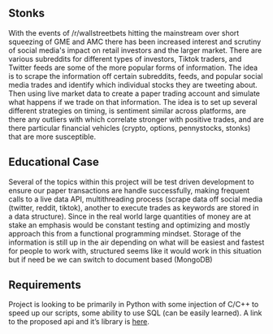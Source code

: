 ## Stonks
With the events of /r/wallstreetbets hitting the mainstream over short squeezing of GME and AMC there has been increased interest and scrutiny of social media's impact on retail investors and the larger market. There are various subreddits for different types of investors, Tiktok traders, and Twitter feeds are some of the more popular forms of information. The idea is to scrape the information off certain subreddits, feeds, and popular social media trades and identify which individual stocks they are tweeting about. Then using live market data to create a paper trading account and simulate what happens if we trade on that information. The idea is to set up several different strategies on timing, is sentiment similar across platforms, are there any outliers with which correlate stronger with positive trades, and are there particular financial vehicles (crypto, options, pennystocks, stonks) that are more susceptible. 

## Educational Case
Several of the topics within this project will be test driven development to ensure our paper transactions are handle successfully, making frequent calls to a live data API, multithreading process (scrape data off social media (twitter, reddit, tiktok), another to execute trades as keywords are stored in a data structure). Since in the real world large quantities of money are at stake an emphasis would be constant testing and optimizing and mostly approach this from a functional programming mindset. Storage of the information is still up in the air depending on what will be easiest and fastest for people to work with, structured seems like it would work in this situation but if need be we can switch to document based (MongoDB)

## Requirements
Project is looking to be primarily in Python with some injection of C/C++ to speed up our scripts, some ability to use SQL (can be easily learned). A link to the proposed api and it’s library is [here](https://github.com/alpacahq/alpaca-trade-api-python). 




